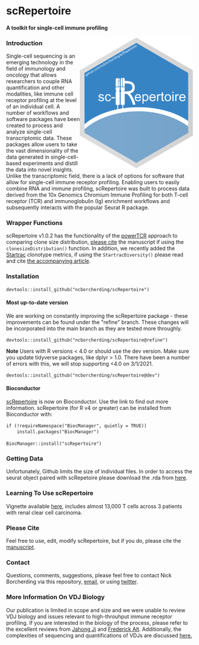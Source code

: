 # scRepertoire
#### A toolkit for single-cell immune profiling

<img align="right" src="https://github.com/ncborcherding/ncborcherding.github.io/blob/master/images/hex_sticker_v2.png" width="305" height="352">

### Introduction
Single-cell sequencing is an emerging technology in the field of immunology and oncology that allows researchers to couple RNA quantification and other modalities, like immune cell receptor profiling at the level of an individual cell. A number of workflows and software packages have been created to process and analyze single-cell transcriptomic data. These packages allow users to take the vast dimensionality of the data generated in single-cell-based experiments and distill the data into novel insights. Unlike the transcriptomic field, there is a lack of options for software that allow for single-cell immune receptor profiling. Enabling users to easily combine RNA and immune profiling, scRepertoire was built to process data derived from the 10x Genomics Chromium Immune Profiling for both T-cell receptor (TCR) and immunoglobulin (Ig) enrichment workflows and subsequently interacts with the popular Seurat R package. 

### Wrapper Functions
scRepertoire v1.0.2 has the functionality of the [powerTCR](https://github.com/hillarykoch/powerTCR) approach to comparing clone size distribution, [please cite](https://journals.plos.org/ploscompbiol/article?id=10.1371/journal.pcbi.1006571) the manuscript if using the ```clonesizeDistribution()``` function. In addition, we recently added the [Startrac](https://github.com/Japrin/STARTRAC) clonotype metrics, if using the ```StartracDiversity()``` please read and cite [the accompanying article](https://www.nature.com/articles/s41586-018-0694-x).

### Installation

```
devtools::install_github("ncborcherding/scRepertoire")
```
#### Most up-to-date version

We are working on constantly improving the scRepertoire package - these improvements can be found under the "refine" branch. These changes will be incorporated into the main branch as they are tested more throughly.

```
devtools::install_github("ncborcherding/scRepertoire@refine")
```

**Note** Users with R versions < 4.0 or should use the dev version. Make sure you update tidyverse packages, like dplyr > 1.0. There have been a number of errors with this, we will stop supporting <4.0 on 3/1/2021.

```
devtools::install_github("ncborcherding/scRepertoire@dev")
```

#### Bioconductor

[scRepertoire](https://www.bioconductor.org/packages/release/bioc/html/scRepertoire.html) is now on Bioconductor. Use the link to find out more information. scRepertoire (for R v4 or greater) can be installed from Bioconductor with:

```
if (!requireNamespace("BiocManager", quietly = TRUE))
    install.packages("BiocManager")

BiocManager::install("scRepertoire")
```

### Getting Data

Unfortunately, Github limits the size of individual files. In order to access the seurat object paired with scRepetoire please download the .rda from [here](https://drive.google.com/open?id=1np-EzG7U9W_Fz_SchBrsAhtqE3_rB_H9).

### Learning To Use scRepertoire

Vignette available [here](https://ncborcherding.github.io/vignettes/vignette.html), includes almost 13,000 T cells across 3 patients with renal clear cell carcinoma. 

### Please Cite
Feel free to use, edit, modify scRepertoire, but if you do, please cite the [manuscript](https://f1000research.com/articles/9-47/v1).

### Contact
Questions, comments, suggestions, please feel free to contact Nick Borcherding via this repository, [email](mailto:ncborch@gmail.com), or using [twitter](https://twitter.com/theHumanBorch). 

### More Information On VDJ Biology
Our publication is limited in scope and size and we were unable to review VDJ biology and issues relevant to high-throuhput immune receptor profiling. If you are interested in the biology of the process, please refer to the excellent reviews from [Jahong Ji](https://www.nature.com/articles/nri2941) and [Frederick Alt](https://www.cell.com/fulltext/S0092-8674(04)00039-X). Additionally, the complexities of sequencing and quantifications of VDJs are discussed [here.](https://www.nature.com/articles/nprot.2018.021?)

